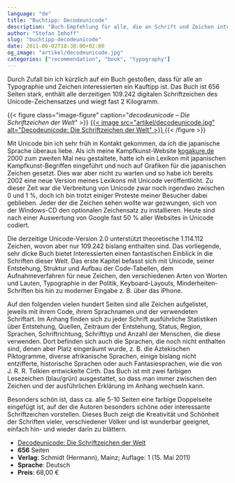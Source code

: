 ```yaml
---
language: "de"
title: "Buchtipp: Decodeunicode"
description: "Buch-Empfehlung für alle, die an Schrift und Zeichen interessiert sind: 'decodeunicode – Die Schriftzeichen der Welt'. 656 Seiten dick, fast 2 kg schwer und mit allen 109.242 aktuellen Zeichen des Unicode-Zeichensatzes."
author: "Stefan Imhoff"
slug: "buchtipp-decodeunicode"
date: 2011-06-02T18:38:00+02:00
og_image: "artikel/decodeunicode.jpg"
categories: ["recommendation", "book", "typography"]
---
```


Durch Zufall bin ich kürzlich auf ein Buch gestoßen, dass für alle an Typographie und Zeichen interessierten ein Kauftipp ist. Das Buch ist 656 Seiten stark, enthält alle derzeitigen 109.242 digitalen Schriftzeichen des Unicode-Zeichensatzes und wiegt fast 2 Kilogramm.

{{< figure class="image-figure" caption="<cite>decodeunicode – Die Schriftzeichen der Welt</cite>" >}}
<a href="http://www.amazon.de/gp/product/3874398137/ref=as_li_ss_tl?ie=UTF8&amp;tag=kogakurede-21&amp;linkCode=as2&amp;camp=1638&amp;creative=19454&amp;creativeASIN=3874398137">
  {{< image src="artikel/decodeunicode.jpg" alt="Decodeunicode: Die Schriftzeichen der Welt" >}}
</a>
{{< /figure >}}

Mit Unicode bin ich sehr früh in Kontakt gekommen, da ich die japanische Sprache überaus liebe. Als ich meine Kampfkunst-Website [kogakure.de](http://kogakure.de/) 2000 zum zweiten Mal neu gestaltete, hatte ich ein Lexikon mit japanischen Kampfkunst-Begriffen eingeführt und noch auf Grafiken für die japanischen Zeichen gesetzt. Dies war aber nicht zu warten und so habe ich bereits 2002 eine neue Version meines Lexikons mit Unicode veröffentlicht. Zu dieser Zeit war die Verbreitung von Unicode zwar noch irgendwo zwischen 0 und 1 %, doch ich bin trotzt einiger Proteste meiner Besucher dabei geblieben. Jeder der die Zeichen sehen wollte war gezwungen, sich von der Windows-CD den optionalen Zeichensatz zu installieren. Heute sind nach einer Auswertung von Google fast 50 % aller Websites in Unicode codiert.

Die derzeitige Unicode-Version 2.0 unterstützt theoretische 1.114.112 Zeichen, wovon aber nur 109.242 bislang enthalten sind. Das vorliegende, sehr dicke Buch bietet Interessierten einen fantastischen Einblick in die Schriften dieser Welt. Das erste Kapitel befasst sich mit Unicode, seiner Entstehung, Struktur und Aufbau der Code-Tabellen, dem Aufnahmeverfahren für neue Zeichen, den verschiedenen Arten von Worten und Lauten, Typographie in der Politik, Keyboard-Layouts, Minderheiten-Schriften bis hin zu moderner Eingabe z. B. über das iPhone.

Auf den folgenden vielen hundert Seiten sind alle Zeichen aufgelistet, jeweils mit ihrem Code, ihrem Sprachnamen und der verwendeten Schriftart. Im Anhang finden sich zu jeder Schrift ausführliche Statistiken über Entstehung, Quellen, Zeitraum der Entstehung, Status, Region, Sprachen, Schriftrichtung, Schrifttyp und Anzahl der Menschen, die diese verwenden. Dort befinden sich auch die Sprachen, die noch nicht enthalten sind, denen aber Platz eingeräumt wurde, z. B. die Aztekischen Piktogramme, diverse afrikanische Sprachen, einige bislang nicht entzifferte, historische Sprachen oder auch Fantasiesprachen, wie die von J. R. R. Tolkien entwickelte Cirth. Das Buch ist mit zwei farbigen Lesezeichen (blau/grün) ausgestattet, so dass man immer zwischen den Zeichen und der ausführlichen Erklärung im Anhang wechseln kann.

Besonders schön ist, dass ca. alle 5-10 Seiten eine farbige Doppelseite eingefügt ist, auf der die Autoren besonders schöne oder interessante Schriftzeichen vorstellen. Dieses Buch zeigt die Kreativität und Schönheit der Schriften vieler, verschiedener Völker und ist wunderbar geeignet, einfach hin- und wieder darin zu blättern.

* <a href="http://www.amazon.de/gp/product/3874398137/ref=as_li_ss_tl?ie=UTF8&amp;tag=kogakurede-21&amp;linkCode=as2&amp;camp=1638&amp;creative=19454&amp;creativeASIN=3874398137">Decodeunicode: Die Schriftzeichen der Welt</a>
* **656** Seiten
* **Verlag**: Schmidt (Hermann), Mainz; Auflage: 1 (15. Mai 2011)
* **Sprache**: Deutsch
* **Preis**: 68,00 €

